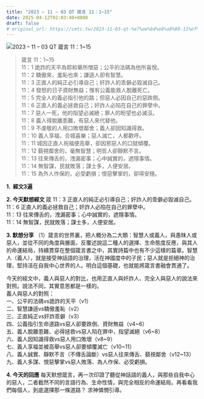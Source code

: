 ```yaml
---
title: "2023 – 11 – 03 QT 箴言 11：1~15"
date: 2025-04-12T02:03:48+0800
draft: false
# original_url: https://cmtc.tw/2023-11-03-qt-%e7%ae%b4%e8%a8%80-11%ef%bc%9a115
---
```


![2023 – 11 – 03 QT 箴言 11：1\~15](/images/qt.jpg  "2023 – 11 – 03 QT 箴言 11：1\~15")

> 箴言 11：1\~15  
> 11：1 詭詐的天平為耶和華所憎惡；公平的法碼為他所喜悅。  
> 11：2 驕傲來，羞恥也來；謙遜人卻有智慧。  
> 11：3 正直人的純正必引導自己；奸詐人的乖僻必毀滅自己。  
> 11：4 發怒的日子資財無益；惟有公義能救人脫離死亡。  
> 11：5 完全人的義必指引他的路；但惡人必因自己的惡跌倒。  
> 11：6 正直人的義必拯救自己；奸詐人必陷在自己的罪孽中。  
> 11：7 惡人一死，他的指望必滅絕；罪人的盼望也必滅沒。  
> 11：8 義人得脫離患難，有惡人來代替他。  
> 11：9 不虔敬的人用口敗壞鄰舍；義人卻因知識得救。  
> 11：10 義人享福，合城喜樂；惡人滅亡，人都歡呼。  
> 11：11 城因正直人祝福便高舉，卻因邪惡人的口就傾覆。  
> 11：12 藐視鄰舍的，毫無智慧；明哲人卻靜默不言。  
> 11：13 往來傳舌的，洩漏密事；心中誠實的，遮隱事情。  
> 11：14 無智謀，民就敗落；謀士多，人便安居。  
> 11：15 為外人作保的，必受虧損；恨惡擊掌的，卻得安穩。

**1.  經文3遍**

**2. 今天默想經文**
箴 11：3 正直人的純正必引導自己；奸詐人的乖僻必毀滅自己。  
11：6 正直人的義必拯救自己；奸詐人必陷在自己的罪孽中。  
11：13 往來傳舌的，洩漏密事；心中誠實的，遮隱事情。  
11：14 無智謀，民就敗落；謀士多，人便安居。

**3. 默想分享**
（1）箴言的世界裏，把人概分為二大類：智慧人或義人，與愚昩人或惡人，並從不同的角度與層面，反覆述說這二種人的選擇、生命態度反應，與其人的命運結局，持續貫穿在整個箴言書之中，其實詩篇中也有不少這樣的篇章。智慧人（義人），就是接受神話語的治理，活在神國度中的子民；惡人就是拒絕神的治理，堅持活在自我中心世界的人。明白這個基礎，也就能將箴言書融會貫通了。

今天的經文中，義人與惡人的對比，也用正直人與奸詐人、完全人與惡人的說法來對照。說法不同，其實意思都是一樣的。  
義人與惡人的對照：  
一、公平的法碼vs詭詐的天平（v1）  
二、智慧謙遜vs驕傲羞恥（v2）  
三、正直純正vs奸詐乖僻（v3）  
四、公義指引生命道路vs惡人卻要跌倒、資財無益（v4\~6）  
五、義人脫離患難、必得拯救vs惡人陷在罪中，指望滅絕（v6\~8）  
六、義人因知識得救vs惡人用口敗壞（v8\~9）  
七、義人享福並被高舉vs惡人卻要傾覆滅亡（v10\~11）  
八、義人誠實、靜默不言（不傳舌論斷）vs惡人往來傳舌、藐視鄰舍（v12\~13）  
九、義人多謀、恨惡擊掌vs惡人敗落、為人作保、必受虧損。

**4. 今天的回應**
每天默想箴言，再一次印證了聽從神話語的義人，與那些自我中心的惡人，二者截然不同的言語行為、生命性情，與完全相反的命運結局。再看看我們每個人，到底選擇那一條道路？ 求神憐憫引導。
